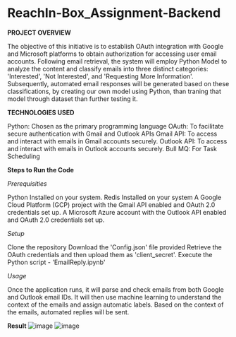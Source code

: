 # ReachIn-Box_Assignment-Backend
**PROJECT OVERVIEW**

The objective of this initiative is to establish OAuth integration with Google and Microsoft platforms to obtain authorization for accessing user email accounts. Following email retrieval, the system will employ Python Model to analyze the content and classify emails into three distinct categories: 'Interested', 'Not Interested', and 'Requesting More Information'. Subsequently, automated email responses will be generated based on these classifications, by creating our own model using Python, than traning that model through dataset than further testing it.

**TECHNOLOGIES USED**

Python: Chosen as the primary programming language
OAuth: To facilitate secure authentication with Gmail and Outlook APIs
Gmail API: To access and interact with emails in Gmail accounts securely.
Outlook API: To access and interact with emails in Outlook accounts securely.
Bull MQ: For Task Scheduling

**Steps to Run the Code**

*Prerequisities*

Python Installed on your system.
Redis Installed on your system
A Google Cloud Platform (GCP) project with the Gmail API enabled and OAuth 2.0 credentials set up.
A Microsoft Azure account with the Outlook API enabled and OAuth 2.0 credentials set up.

*Setup*

Clone the repository
Download the 'Config.json' file provided
Retrieve the OAuth credentials and then upload them as 'client_secret'.
Execute the Python script - 'EmailReply.ipynb'

*Usage*

Once the application runs, it will parse and check emails from both Google and Outlook email IDs.
It will then use machine learning to understand the context of the emails and assign automatic labels.
Based on the context of the emails, automated replies will be sent.

**Result**
![image](https://github.com/PRATISTHASARSWAT/ReachIn-Box_Assignment-Backend--/assets/78549697/a42654a7-0665-4a47-8197-7d3e2ee22d8c)
![image](https://github.com/PRATISTHASARSWAT/ReachIn-Box_Assignment-Backend--/assets/78549697/41d8e253-5c40-4add-bc11-bc210850bda6)

